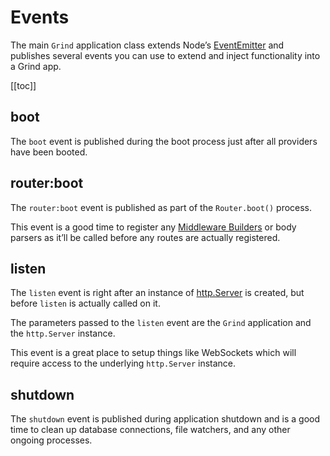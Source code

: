 # Events

The main `Grind` application class extends Node’s [EventEmitter](https://nodejs.org/api/events.html#events_class_eventemitter) and publishes several events you can use to extend and inject functionality into a Grind app.

[[toc]]


## boot

The `boot` event is published during the boot process just after all providers have been booted.

## router:boot

The `router:boot` event is published as part of the `Router.boot()` process.

This event is a good time to register any [Middleware Builders](routing#builders) or body parsers as it’ll be called before any routes are actually registered.

## listen

The `listen` event is right after an instance of [http.Server](https://nodejs.org/api/http.html#http_class_http_server) is created, but before `listen` is actually called on it.

The parameters passed to the `listen` event are the `Grind` application and the `http.Server` instance.

This event is a great place to setup things like WebSockets which will require access to the underlying `http.Server` instance.

## shutdown

The `shutdown` event is published during application shutdown and is a good time to clean up database connections, file watchers, and any other ongoing processes.
